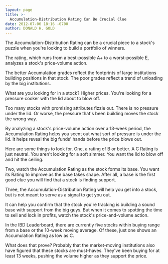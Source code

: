 ```yaml
---
layout: page
title: >-
  Accumulation-Distribution Rating Can Be Crucial Clue
date: 2012-07-06 18:16 -0700
author: DONALD H. GOLD
---
```





The Accumulation-Distribution Rating can be a crucial piece to a stock's puzzle when you're looking to build a portfolio of winners.


The rating, which runs from a best-possible A+ to a worst-possible E, analyzes a stock's price-volume action.


The better Accumulation grades reflect the footprints of large institutions building positions in that stock. The poor grades reflect a trend of unloading by the big institutions.


What are you looking for in a stock? Higher prices. You're looking for a pressure cooker with the lid about to blow off.


Too many stocks with promising attributes fizzle out. There is no pressure under the lid. Or worse, the pressure that's been building moves the stock the wrong way.


By analyzing a stock's price-volume action over a 13-week period, the Accumulation Rating helps you scent out what sort of pressure is under the lid. It helps reveal the big funds' hands before the price blows out.


Here are some things to look for. One, a rating of B or better. A C Rating is just neutral. You aren't looking for a soft simmer. You want the lid to blow off and hit the ceiling.


Two, watch the Accumulation Rating as the stock forms its base. You want its Rating to improve as the base takes shape. After all, a base is the first good clue you will find that a stock is finding support.


Three, the Accumulation-Distribution Rating will help you get into a stock, but is not meant to serve as a signal to get you out.


It can help you confirm that the stock you're tracking is building a sound base with support from the big guys. But when it comes to spotting the time to sell and lock in profits, watch the stock's price-and-volume action.


In the IBD Leaderboard, there are currently five stocks within buying range from a base or the 10-week moving average. Of these, just one shows an Accumulation Rating as low as C.


What does that prove? Probably that the market-moving institutions also have figured that these stocks are must-haves. They've been buying for at least 13 weeks, pushing the volume higher as they support the price.





